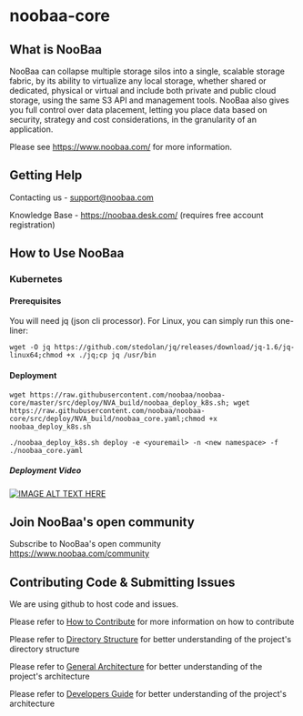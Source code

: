 noobaa-core
===========

## What is NooBaa

NooBaa can collapse multiple storage silos into a single, scalable storage fabric, by its ability to virtualize any local storage, whether shared or dedicated, physical or virtual and include both private and public cloud storage, using the same S3 API and management tools. NooBaa also gives you full control over data placement, letting you place data based on security, strategy and cost considerations, in the granularity of an application.

Please see https://www.noobaa.com/ for more information.  

## Getting Help

Contacting us - support@noobaa.com

Knowledge Base - https://noobaa.desk.com/ (requires free account registration)

## How to Use NooBaa

### Kubernetes

#### Prerequisites

You will need  jq (json cli processor).
For Linux, you can simply run this one-liner:
```
wget -O jq https://github.com/stedolan/jq/releases/download/jq-1.6/jq-linux64;chmod +x ./jq;cp jq /usr/bin
```
#### Deployment

```
wget https://raw.githubusercontent.com/noobaa/noobaa-core/master/src/deploy/NVA_build/noobaa_deploy_k8s.sh; wget https://raw.githubusercontent.com/noobaa/noobaa-core/src/deploy/NVA_build/noobaa_core.yaml;chmod +x noobaa_deploy_k8s.sh
```

```
./noobaa_deploy_k8s.sh deploy -e <youremail> -n <new namespace> -f ./noobaa_core.yaml
```

##### Deployment Video
[![IMAGE ALT TEXT HERE](http://img.youtube.com/vi/Rkig1lZccns/0.jpg)](https://youtu.be/Rkig1lZccns)


## Join NooBaa's open community

Subscribe to NooBaa's open community https://www.noobaa.com/community

## Contributing Code & Submitting Issues

We are using github to host code and issues.  
  
Please refer to [How to Contribute](https://github.com/noobaa/noobaa-core/blob/master/CONTRIBUTING.md) for more information on how to contribute  

Please refer to [Directory Structure](https://github.com/noobaa/noobaa-core/wiki/directory-structure) for better understanding of the project's directory structure  

Please refer to [General Architecture](https://github.com/noobaa/noobaa-core/wiki/general-architecture) for better understanding of the project's architecture  

Please refer to [Developers Guide](https://github.com/noobaa/noobaa-core/wiki/Developers-Guide) for better understanding of the project's architecture  
